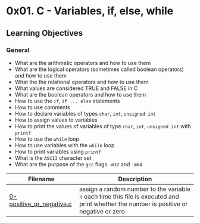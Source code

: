 # 0x01. C - Variables, if, else, while
## Learning Objectives
### General
* What are the arithmetic operators and how to use them
* What are the logical operators (sometimes called boolean operators) and how to use them
* What the the relational operators and how to use them
* What values are considered TRUE and FALSE in C
* What are the boolean operators and how to use them
* How to use the `if`, `if ... else` statements
* How to use comments
* How to declare variables of types `char`, `int`, `unsigned int`
* How to assign values to variables
* How to print the values of variables of type `char`, `int`, `unsigned int` with `printf`
* How to use the `while` loop
* How to use variables with the `while` loop
* How to print variables using `printf`
* What is the `ASCII` character set
* What are the purpose of the `gcc` flags `-m32` and `-m64`

| Filename | Description | 
| -------- | ----------- | 
| [0-positive_or_negative.c](0-positive_or_negative.c) | assign a random number to the variable `n` each time this file is executed and print whether the number is positive or negative or zero |
